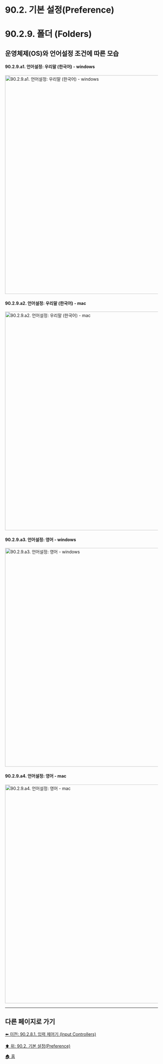 # 90.2. 기본 설정(Preference)
# 90.2.9. 폴더 (Folders)
## 운영체제(OS)와 언어설정 조건에 따른 모습
#### 90.2.9.a1. 언어설정: 우리말 (한국어) - windows

<img width="720" alt="90.2.9.a1. 언어설정: 우리말 (한국어) - windows" src="https://github.com/wonder13662/gimp/assets/15767104/f6ce6a93-c730-4aa4-aa84-6fa406f3e276">

#### 90.2.9.a2. 언어설정: 우리말 (한국어) - mac

<img width="720" alt="90.2.9.a2. 언어설정: 우리말 (한국어) - mac" src="https://github.com/wonder13662/gimp/assets/15767104/f60a8f2a-f3e7-4530-a380-2aa6b1bff1be">

#### 90.2.9.a3. 언어설정: 영어 - windows

<img width="720" alt="90.2.9.a3. 언어설정: 영어 - windows" src="https://github.com/wonder13662/gimp/assets/15767104/f94db303-d73a-46b6-8287-d8feef95d514">

#### 90.2.9.a4. 언어설정: 영어 - mac

<img width="720" alt="90.2.9.a4. 언어설정: 영어 - mac" src="https://github.com/wonder13662/gimp/assets/15767104/19d42cdd-58ed-4aee-b7fb-bedff9cfe966">


***

## 다른 페이지로 가기

[⬅️ 이전: 90.2.8.1. 입력 제어기 (Input Controllers)](./90-02-08-input-devicex-01-input-controllers.md)

[⬆️ 위: 90.2. 기본 설정(Preference)](./90-02-00-preference.md)

[🏠 홈](./00-home.md)
